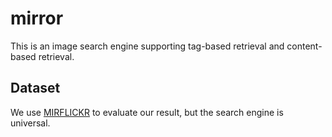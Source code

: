 mirror
======

This is an image search engine supporting tag-based retrieval and content-based retrieval.

## Dataset

We use [MIRFLICKR](http://press.liacs.nl/mirflickr/) to evaluate our result, but the search engine is universal.
